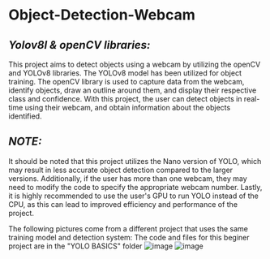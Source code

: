 # Object-Detection-Webcam

## *Yolov8l & openCV libraries:*

This project aims to detect objects using a webcam by utilizing the openCV and YOLOv8 libraries. The YOLOv8 model has been utilized for object training. The openCV library is used to capture data from the webcam, identify objects, draw an outline around them, and display their respective class and confidence. With this project, the user can detect objects in real-time using their webcam, and obtain information about the objects identified.

## *NOTE:*

It should be noted that this project utilizes the Nano version of YOLO, which may result in less accurate object detection compared to the larger versions. Additionally, if the user has more than one webcam, they may need to modify the code to specify the appropriate webcam number. Lastly, it is highly recommended to use the user's GPU to run YOLO instead of the CPU, as this can lead to improved efficiency and performance of the project.


The following pictures come from a different project that uses the same training model and detection system:
The code and files for this beginer project are in the "YOLO BASICS" folder
![image](https://user-images.githubusercontent.com/123900134/230478741-3b31f262-8aac-4810-a66d-cffa434c5276.png)
![image](https://user-images.githubusercontent.com/123900134/230478917-d4699dcc-8155-422d-8d9e-1b5e4be65255.png)
